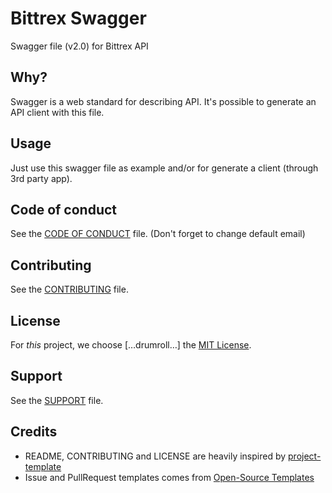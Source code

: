 # Bittrex Swagger

Swagger file (v2.0) for Bittrex API

## Why?

Swagger is a web standard for describing API. It's possible to generate an API client
with this file.

## Usage

Just use this swagger file as example and/or for generate a client (through 3rd party app).

## Code of conduct

See the [CODE OF CONDUCT](CODE_OF_CONDUCT.md) file. (Don't forget to change default email)

## Contributing

See the [CONTRIBUTING](CONTRIBUTING.md) file.

## License

For *this* project, we choose […drumroll…] the [MIT License](https://opensource.org/licenses/MIT).

## Support

See the [SUPPORT](SUPPORT.md) file.

## Credits

- README, CONTRIBUTING and LICENSE are heavily inspired by [project-template](https://github.com/mnapoli/project-template)
- Issue and PullRequest templates comes from [Open-Source Templates](https://www.talater.com/open-source-templates/#/)
